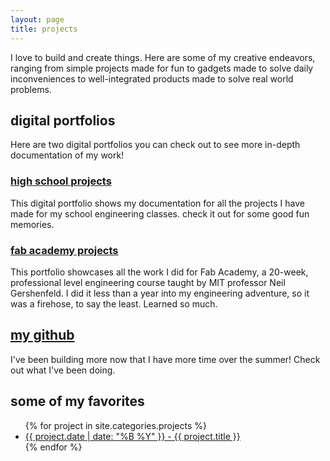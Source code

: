 ```yaml
---
layout: page
title: projects
---
```


I love to build and create things. Here are some of my creative endeavors, ranging from simple projects made for fun to gadgets made to solve daily inconveniences to well-integrated products made to solve real world problems.

## digital portfolios

<div class = "digital-portfolios">
  <p>
  Here are two digital portfolios you can check out to see more in-depth documentation of my work!
  </p>
  <div class = "high-school-digital-portfolio">
    <h3><a href = "https://sites.google.com/charlottelatin.org/elaineliudigitalportfolio/home">high school projects</a></h3>
    <p>This digital portfolio shows my documentation for all the projects I have made for my school engineering classes. check it out for some good fun memories.</p>
  </div>
  <div class = "fabacademy-digital-portfolio">
    <h3><a href = "http://fabacademy.org/2020/labs/charlotte/students/elaine-liu/">fab academy projects</a></h3>
    <p>This portfolio showcases all the work I did for Fab Academy, a 20-week, professional level engineering course taught by MIT professor Neil Gershenfeld. I did it less than a year into my engineering adventure, so it was a firehose, to say the least. Learned so much.</p>
  </div>
</div>

<h2><a href = "https://github.com/elainexliu">my github</a></h3>
<p>I've been building more now that I have more time over the summer! Check out what I've been doing.</p>

## some of my favorites

<ul>
  {% for project in site.categories.projects %}
    <li><a href = "{{ project.url }}">{{ project.date | date: "%B %Y" }} - {{ project.title }}</a></li>
  {% endfor %}
</ul> 
